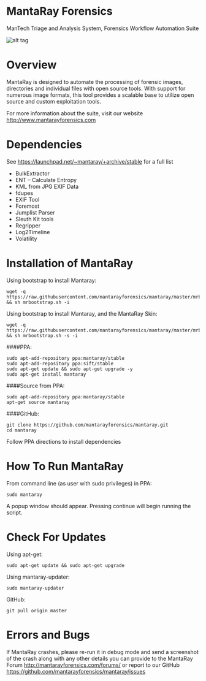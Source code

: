 MantaRay Forensics
==================================
ManTech Triage and Analysis System, Forensics Workflow Automation Suite

![alt tag](https://raw.githubusercontent.com/mantarayforensics/mantaray/master/usr/share/images/Mantaray_Logo_Template_Full_Screen.gif)

Overview
==================================

MantaRay is designed to automate the processing of forensic images, 
directories and individual files with open source tools. With 
support for numerous image formats, this tool provides a scalable 
base to utilize open source and custom exploitation tools.

For more information about the suite, visit our website http://www.mantarayforensics.com

Dependencies
==================================

See https://launchpad.net/~mantaray/+archive/stable for a full list

* BulkExtractor
* ENT – Calculate Entropy
* KML from JPG EXIF Data
* fdupes
* EXIF Tool
* Foremost
* Jumplist Parser
* Sleuth Kit tools
* Regripper
* Log2Timeline
* Volatility

Installation of MantaRay
==================================

Using bootstrap to install Mantaray:

    wget -q https://raw.githubusercontent.com/mantarayforensics/mantaray/master/mrbootstrap.sh && sh mrbootstrap.sh -i

Using bootstrap to install Mantaray, and the MantaRay Skin:

    wget -q https://raw.githubusercontent.com/mantarayforensics/mantaray/master/mrbootstrap.sh && sh mrbootstrap.sh -s -i


####PPA:

    sudo apt-add-repository ppa:mantaray/stable
    sudo apt-add-repository ppa:sift/stable
    sudo apt-get update && sudo apt-get upgrade -y
    sudo apt-get install mantaray
        
####Source from PPA:

    sudo apt-add-repository ppa:mantaray/stable
    apt-get source mantaray
    
####GitHub:

    git clone https://github.com/mantarayforensics/mantaray.git
    cd mantaray
    
Follow PPA directions to install dependencies

How To Run MantaRay
==================================
From command line (as user with sudo privileges) in PPA:

    sudo mantaray


A popup window should appear. Pressing continue will begin running the script.

Check For Updates
==================================
Using apt-get:

    sudo apt-get update && sudo apt-get upgrade

Using mantaray-updater:

    sudo mantaray-updater
    
GitHub:

    git pull origin master

Errors and Bugs
==================================
If MantaRay crashes, please re-run it in debug mode and send a screenshot
of the crash along with any other details you can provide to the 
MantaRay Forum http://mantarayforensics.com/forums/
or report to our GitHub https://github.com/mantarayforensics/mantaray/issues
